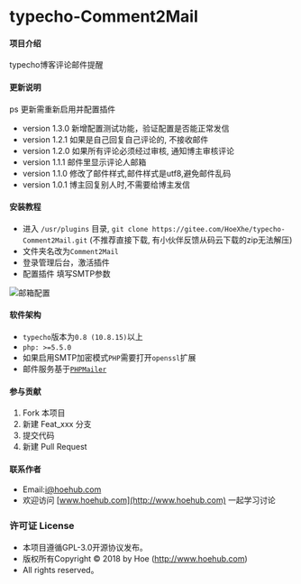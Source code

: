 # typecho-Comment2Mail

#### 项目介绍

typecho博客评论邮件提醒

#### 更新说明

ps 更新需重新启用并配置插件
- version 1.3.0 新增配置测试功能，验证配置是否能正常发信
- version 1.2.1 如果是自己回复自己评论的, 不接收邮件
- version 1.2.0 如果所有评论必须经过审核, 通知博主审核评论
- version 1.1.1 邮件里显示评论人邮箱
- version 1.1.0 修改了邮件样式,邮件样式是utf8,避免邮件乱码
- version 1.0.1 博主回复别人时,不需要给博主发信

#### 安装教程

- 进入 `/usr/plugins` 目录, `git clone https://gitee.com/HoeXhe/typecho-Comment2Mail.git` (不推荐直接下载, 有小伙伴反馈从码云下载的zip无法解压)
- 文件夹名改为`Comment2Mail`
- 登录管理后台，激活插件
- 配置插件 填写SMTP参数


![邮箱配置](https://images.gitee.com/uploads/images/2019/0610/094320_5bd76d00_1431325.png "2019-06-10_093359.png")


#### 软件架构

- `typecho`版本为`0.8 (10.8.15)`以上
- `php: >=5.5.0`
- 如果启用SMTP加密模式`PHP`需要打开`openssl`扩展
- 邮件服务基于[`PHPMailer`](https://github.com/PHPMailer/PHPMailer/ )

#### 参与贡献

1. Fork 本项目
2. 新建 Feat_xxx 分支
3. 提交代码
4. 新建 Pull Request

#### 联系作者

- Email:i@hoehub.com
- 欢迎访问 [www.hoehub.com](http://www.hoehub.com) 一起学习讨论

### 许可证 License

- 本项目遵循GPL-3.0开源协议发布。
- 版权所有Copyright © 2018 by Hoe (http://www.hoehub.com)
- All rights reserved。